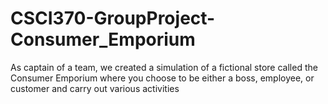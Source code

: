 # CSCI370-GroupProject-Consumer_Emporium
As captain of a team, we created a simulation of a fictional store called the Consumer Emporium where you choose to be either a boss, employee, or customer and carry out various activities

